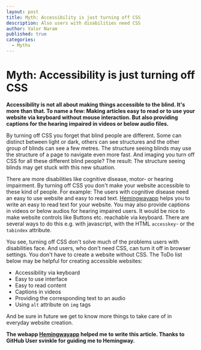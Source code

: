 ```yaml
---
layout: post
title: Myth: Accessibility is just turning off CSS
description: Also users with disabilities need CSS
author: Valor Naram
published: true
categories:
  - Myths
---
```


# Myth: Accessibility is just turning off CSS

**Accessibility is not all about making things accessible to the blind. It's more than that. To name a few: Making articles easy to read or to use your website via keyboard without mouse interaction. But also providing captions for the hearing impaired in videos or below audio files.**

By turning off CSS you forget that blind people are different. Some can distinct between light or dark, others can see structures and the other group of blinds can see a few metres. The structure seeing blinds may use the structure of a page to navigate even more fast. And imaging you turn off CSS for all these different blind people? The result: The structure seeing blinds may get stuck with this new situation.

There are more disabilities like cognitive disease, motor- or hearing impairment. By turning off CSS you don't make your website accessible to these kind of people. For example: The users with cognitive disease need an easy to use website and easy to read text. [Hemingwayapp](https://hemingwayapp.com/) helps you to write an easy to read text for your website.
You may also provide captions in videos or below audios for hearing impaired users.
It would be nice to make website controls like Buttons etc. reachable via keyboard. There are several ways to do this e.g. with javascript, with the HTML `accesskey`- or the `tabindex` attribute.

You see, turning off CSS don't solve much of the problems users with disabilities face. And users, who don't need CSS, can turn it off in browser settings. You don't have to create a website without CSS.
The ToDo list below may be helpful for creating accessible websites:

- Accessibility via keyboard
- Easy to use interface
- Easy to read content
- Captions in videos
- Providing the corresponding text to an audio
- Using `alt` attribute on `img` tags


And be sure in future we get to know more things to take care of in everyday website creation.

**The webapp [Hemingwayapp](https://hemingwayapp.com/) helped me to write this article. Thanks to GitHub User svinkle for guiding me to Hemingway.**
